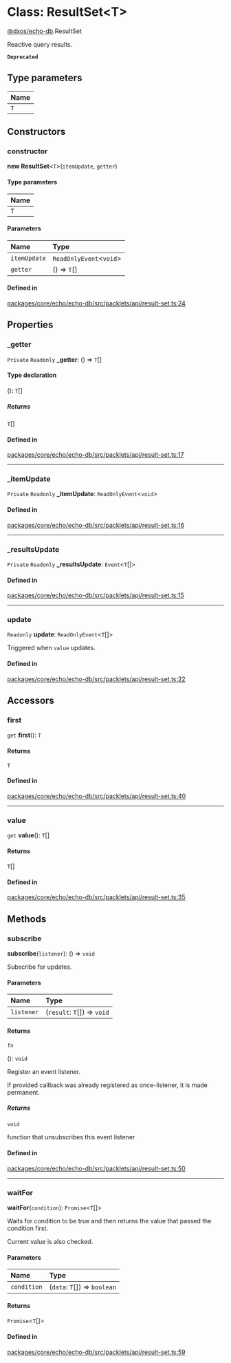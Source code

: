 # Class: ResultSet<T\>

[@dxos/echo-db](../modules/dxos_echo_db.md).ResultSet

Reactive query results.

**`Deprecated`**

## Type parameters

| Name |
| :------ |
| `T` |

## Constructors

### constructor

**new ResultSet**<`T`\>(`itemUpdate`, `getter`)

#### Type parameters

| Name |
| :------ |
| `T` |

#### Parameters

| Name | Type |
| :------ | :------ |
| `itemUpdate` | `ReadOnlyEvent`<`void`\> |
| `getter` | () => `T`[] |

#### Defined in

[packages/core/echo/echo-db/src/packlets/api/result-set.ts:24](https://github.com/dxos/dxos/blob/main/packages/core/echo/echo-db/src/packlets/api/result-set.ts#L24)

## Properties

### \_getter

 `Private` `Readonly` **\_getter**: () => `T`[]

#### Type declaration

(): `T`[]

##### Returns

`T`[]

#### Defined in

[packages/core/echo/echo-db/src/packlets/api/result-set.ts:17](https://github.com/dxos/dxos/blob/main/packages/core/echo/echo-db/src/packlets/api/result-set.ts#L17)

___

### \_itemUpdate

 `Private` `Readonly` **\_itemUpdate**: `ReadOnlyEvent`<`void`\>

#### Defined in

[packages/core/echo/echo-db/src/packlets/api/result-set.ts:16](https://github.com/dxos/dxos/blob/main/packages/core/echo/echo-db/src/packlets/api/result-set.ts#L16)

___

### \_resultsUpdate

 `Private` `Readonly` **\_resultsUpdate**: `Event`<`T`[]\>

#### Defined in

[packages/core/echo/echo-db/src/packlets/api/result-set.ts:15](https://github.com/dxos/dxos/blob/main/packages/core/echo/echo-db/src/packlets/api/result-set.ts#L15)

___

### update

 `Readonly` **update**: `ReadOnlyEvent`<`T`[]\>

Triggered when `value` updates.

#### Defined in

[packages/core/echo/echo-db/src/packlets/api/result-set.ts:22](https://github.com/dxos/dxos/blob/main/packages/core/echo/echo-db/src/packlets/api/result-set.ts#L22)

## Accessors

### first

`get` **first**(): `T`

#### Returns

`T`

#### Defined in

[packages/core/echo/echo-db/src/packlets/api/result-set.ts:40](https://github.com/dxos/dxos/blob/main/packages/core/echo/echo-db/src/packlets/api/result-set.ts#L40)

___

### value

`get` **value**(): `T`[]

#### Returns

`T`[]

#### Defined in

[packages/core/echo/echo-db/src/packlets/api/result-set.ts:35](https://github.com/dxos/dxos/blob/main/packages/core/echo/echo-db/src/packlets/api/result-set.ts#L35)

## Methods

### subscribe

**subscribe**(`listener`): () => `void`

Subscribe for updates.

#### Parameters

| Name | Type |
| :------ | :------ |
| `listener` | (`result`: `T`[]) => `void` |

#### Returns

`fn`

(): `void`

Register an event listener.

If provided callback was already registered as once-listener, it is made permanent.

##### Returns

`void`

function that unsubscribes this event listener

#### Defined in

[packages/core/echo/echo-db/src/packlets/api/result-set.ts:50](https://github.com/dxos/dxos/blob/main/packages/core/echo/echo-db/src/packlets/api/result-set.ts#L50)

___

### waitFor

**waitFor**(`condition`): `Promise`<`T`[]\>

Waits for condition to be true and then returns the value that passed the condition first.

Current value is also checked.

#### Parameters

| Name | Type |
| :------ | :------ |
| `condition` | (`data`: `T`[]) => `boolean` |

#### Returns

`Promise`<`T`[]\>

#### Defined in

[packages/core/echo/echo-db/src/packlets/api/result-set.ts:59](https://github.com/dxos/dxos/blob/main/packages/core/echo/echo-db/src/packlets/api/result-set.ts#L59)
